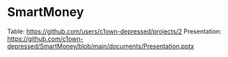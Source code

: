 # SmartMoney
Table: https://github.com/users/c1own-depressed/projects/2
Presentation: https://github.com/c1own-depressed/SmartMoney/blob/main/documents/Presentation.pptx
